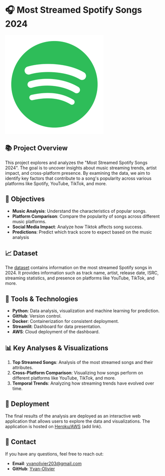 # 🎧 Most Streamed Spotify Songs 2024 
![Spotify Logo](spotify-logo.png)


## 📚 Project Overview 
This project explores and analyzes the "Most Streamed Spotify Songs 2024". The goal is to uncover insights about music streaming trends, artist impact, and cross-platform presence. By examining the data, we aim to identify key factors that contribute to a song's popularity across various platforms like Spotify, YouTube, TikTok, and more.


## 🎯 Objectives
- **Music Analysis**: Understand the characteristics of popular songs.
- **Platform Comparison**: Compare the popularity of songs across different music platforms.
- **Social Media Impact**: Analyze how Tiktok affects song success.
- **Predictions**: Predict which track score to expect based on the music analysis


## 📈 Dataset
The [dataset](https://www.kaggle.com/datasets/nelgiriyewithana/most-streamed-spotify-songs-2024) contains information on the most streamed Spotify songs in 2024. 
It provides information such as track name, artist, release date, ISRC, streaming statistics, and presence on platforms like YouTube, TikTok, and more.


## 🔧 Tools & Technologies
- **Python**: Data analysis, visualization and machine learning for prediction.
- **GitHub**: Version control.
- **Docker**: Containerization for consistent deployment.
- **Streamlit**: Dashboard for data presentation.
- **AWS**: Cloud deployment of the dashboard.


## 📊 Key Analyses & Visualizations
1. **Top Streamed Songs**: Analysis of the most streamed songs and their attributes.
2. **Cross-Platform Comparison**: Visualizing how songs perform on different platforms like YouTube, TikTok, and more.
3. **Temporal Trends**: Analyzing how streaming trends have evolved over time.


## 🚀 Deployment
The final results of the analysis are deployed as an interactive web application that allows users to explore the data and visualizations. The application is hosted on [Heroku/AWS](#) (add link).


## 📧 Contact
If you have any questions, feel free to reach out:

- **Email**: yvanolivier203@gmail.com
- **GitHub**: [Yvan-Olivier](https://github.com/Yvan-Olivier)




